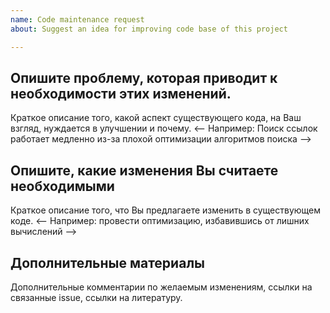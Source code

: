 ```yaml
---
name: Code maintenance request
about: Suggest an idea for improving code base of this project

---
```


## Опишите проблему, которая приводит к необходимости этих изменений. 

Краткое описание того, какой аспект существующего кода, на Ваш взгляд, нуждается в улучшении и почему. 
<-- Например: Поиск ссылок работает медленно из-за плохой оптимизации алгоритмов поиска -->
## Опишите, какие изменения Вы считаете необходимыми

Краткое описание того, что Вы предлагаете изменить в существующем коде. 
<-- Например: провести оптимизацию, избавившись от лишних вычислений -->

## Дополнительные материалы
Дополнительные комментарии по желаемым изменениям, ссылки на связанные issue, ссылки на литературу.
